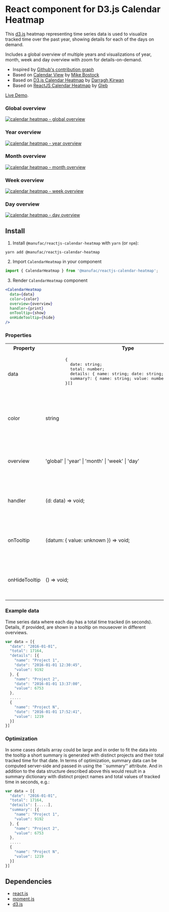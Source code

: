 # React component for D3.js Calendar Heatmap

This [d3.js](https://d3js.org/) heatmap representing time series data is used to visualize tracked time over the past year, showing details for each of the days on demand.

Includes a global overview of multiple years and visualizations of year, month, week and day overview with zoom for details-on-demand.

- Inspired by [Github's contribution graph](https://help.github.com/articles/viewing-contributions-on-your-profile/#contributions-calendar)
- Based on [Calendar View](https://bl.ocks.org/mbostock/4063318) by [Mike Bostock](https://github.com/mbostock)
- Based on [D3.js Calendar Heatmap](https://github.com/DKirwan/calendar-heatmap) by [Darragh Kirwan](https://github.com/DKirwan)
- Based on [ReactJS Calendar Heatmap](https://github.com/g1eb/reactjs-calendar-heatmap) by [Gleb](https://github.com/g1eb)

[Live Demo](https://manufac-analytics.github.io/reactjs-calendar-heatmap/).

### Global overview

[![calendar heatmap - global overview](https://raw.githubusercontent.com/g1eb/reactjs-calendar-heatmap/master/images/screenshot_global_overview.png)](https://rawgit.com/g1eb/reactjs-calendar-heatmap/master/)

### Year overview

[![calendar heatmap - year overview](https://raw.githubusercontent.com/g1eb/reactjs-calendar-heatmap/master/images/screenshot_year_overview.png)](https://rawgit.com/g1eb/reactjs-calendar-heatmap/master/)

### Month overview

[![calendar heatmap - month overview](https://raw.githubusercontent.com/g1eb/reactjs-calendar-heatmap/master/images/screenshot_month_overview.png)](https://rawgit.com/g1eb/reactjs-calendar-heatmap/master/)

### Week overview

[![calendar heatmap - week overview](https://raw.githubusercontent.com/g1eb/reactjs-calendar-heatmap/master/images/screenshot_week_overview.png)](https://rawgit.com/g1eb/reactjs-calendar-heatmap/master/)

### Day overview

[![calendar heatmap - day overview](https://raw.githubusercontent.com/g1eb/reactjs-calendar-heatmap/master/images/screenshot_day_overview.png)](https://rawgit.com/g1eb/reactjs-calendar-heatmap/master/)

## Install

1. Install `@manufac/reactjs-calendar-heatmap` with `yarn` (or `npm`):

```
yarn add @manufac/reactjs-calendar-heatmap
```

2. Import `CalendarHeatmap` in your component

```js
import { CalendarHeatmap } from '@manufac/reactjs-calendar-heatmap';
```

3. Render `CalendarHeatmap` component

```jsx
<CalendarHeatmap
  data={data}
  color={color}
  overview={overview}
  handler={print}
  onTooltip={show}
  onHideTooltip={hide}
/>
```

### Properties

<table>
  <tr>
    <th>Property</th>
    <th>Type</th>
    <th>Usage</th>
    <th>Default</th>
    <th>Required</th>
  </tr>
  <tr> 
    <td>
      data
    </td>
    <td>
    <!-- pre tag has been used to preserve code formatting -->
      <pre>
        {
          date: string;
          total: number;
          details: { name: string; date: string; value: number }[];
          summary?: { name: string; value: number }[];
        }[]
      </pre>
    </td>
    <td>
      Time series data from max a year back  
    </td>
    <td>
      none
    </td>
    <td>
      yes
    </td>
  </tr>
  <tr> 
    <td>
      color
    </td>
    <td>
        string
    </td>
    <td>
      Theme color in hex code, color names or enum values (choices are: 'spectral') 
    </td>
    <td>
      #ff4500
    </td>
    <td>
      no
    </td>
  </tr>
  <tr> 
    <td>
      overview
    </td>
    <td>
      'global' | 'year' | 'month' | 'week' | 'day'
    </td>
    <td>
      Initial overview type (choices are: global, year, month, week, day)
    </td>
    <td>
      year
    </td>
    <td>
      no
    </td>
  </tr>
  <tr> 
    <td>
      handler
    </td>
    <td>
        (d: data) => void;
    </td>
    <td>
      Handler function is fired on click of a time entry in daily overview
    </td>
    <td>
      none
    </td>
    <td>
      no
    </td>
  </tr>
  <tr> 
    <td>
      onTooltip
    </td>
    <td>
        (datum: { value: unknown }) => void;
    </td>
    <td>
      onTooltip function is fired on "mouseover" over a visual element
    </td>
    <td>
      none
    </td>
    <td>
      no
    </td>
  </tr>
  <tr> 
    <td>
      onHideTooltip
    </td>
    <td>
        () => void;
    </td>
    <td>
      onHideTooltip function is fired on "mouseout" over a visual element
    </td>
    <td>
      none
    </td>
    <td>
      no
    </td>
  </tr>
</table>

### Example data

Time series data where each day has a total time tracked (in seconds).  
Details, if provided, are shown in a tooltip on mouseover in different overviews.

```js
var data = [{
  "date": "2016-01-01",
  "total": 17164,
  "details": [{
    "name": "Project 1",
    "date": "2016-01-01 12:30:45",
    "value": 9192
  }, {
    "name": "Project 2",
    "date": "2016-01-01 13:37:00",
    "value": 6753
  },
  .....
  {
    "name": "Project N",
    "date": "2016-01-01 17:52:41",
    "value": 1219
  }]
}]
```

### Optimization

In some cases details array could be large and in order to fit the data into the tooltip a short summary is generated with distinct projects and their total tracked time for that date.
In terms of optimization, summary data can be computed server-side and passed in using the ``summary'' attribute.
And in addition to the data structure described above this would result in a summary dictionary with distinct project names and total values of tracked time in seconds, e.g.:

```js
var data = [{
  "date": "2016-01-01",
  "total": 17164,
  "details": [.....],
  "summary": [{
    "name": "Project 1",
    "value": 9192
  }, {
    "name": "Project 2",
    "value": 6753
  },
  .....
  {
    "name": "Project N",
    "value": 1219
  }]
}]
```

## Dependencies

- [react.js](https://reactjs.org/)
- [moment.js](https://momentjs.com/)
- [d3.js](https://d3js.org/)
